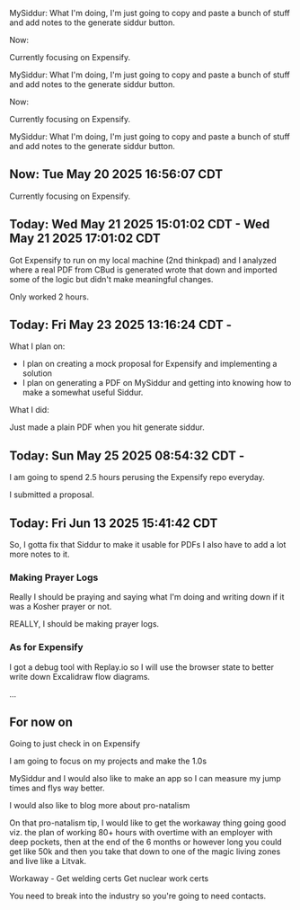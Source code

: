 MySiddur:
What I'm doing, I'm just going to copy and paste a bunch of stuff and add notes to the generate siddur button.

Now:

Currently focusing on Expensify.

MySiddur:
What I'm doing, I'm just going to copy and paste a bunch of stuff and add notes to the generate siddur button.

Now:

Currently focusing on Expensify.

MySiddur:
What I'm doing, I'm just going to copy and paste a bunch of stuff and add notes to the generate siddur button.

## Now: Tue May 20 2025 16:56:07 CDT

Currently focusing on Expensify.

## Today: Wed May 21 2025 15:01:02 CDT -  Wed May 21 2025 17:01:02 CDT

Got Expensify to run on my local machine (2nd thinkpad) and I analyzed where a real PDF from CBud is generated wrote that down and imported some of the logic but didn't make meaningful changes.

Only worked 2 hours.


## Today: Fri May 23 2025 13:16:24 CDT - 

What I plan on: 

- I plan on creating a mock proposal for Expensify and implementing a solution 
- I plan on generating a PDF on MySiddur and getting into knowing how to make a somewhat useful Siddur. 

What I did: 

Just made a plain PDF when you hit generate siddur.

## Today:  Sun May 25 2025 08:54:32 CDT - 

I am going to spend 2.5 hours perusing the Expensify repo everyday. 

I submitted a proposal. 


## Today: Fri Jun 13 2025 15:41:42 CDT


So, I gotta fix that Siddur to make it usable for PDFs I also have to add a lot more notes to it. 

### Making Prayer Logs
Really I should be praying and saying what I'm doing and writing down if it was a Kosher prayer or not. 

REALLY, I should be making prayer logs. 


### As for Expensify

I got a debug tool with Replay.io so I will use the browser state to better write down Excalidraw flow diagrams. 


...

## For now on

Going to just check in on Expensify 


I am going to focus on my projects and make the 1.0s 


MySiddur and I would also like to make an app so I can measure my jump times and flys way better.

I would also like to blog more about pro-natalism 

On that pro-natalism tip, I would like to get the workaway thing going good viz. the plan of working 80+ hours with overtime with an employer with deep pockets, then at the end of the 6 months or however long you could get like 50k and then you take that down to one of the magic living zones and live like a Litvak.


Workaway - 
Get welding certs
Get nuclear work certs 

You need to break into the industry so you're going to need contacts.

